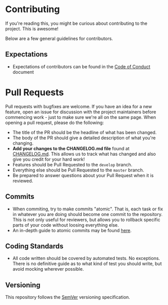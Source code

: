 # Contributing

If you're reading this, you might be curious about contributing to the project. This is awesome!

Below are a few general guidelines for contributors.

## Expectations

- Expectations of contributors can be found in the [Code of Conduct](CODE_OF_CONDUCT.md) document

# Pull Requests

Pull requests with bugfixes are welcome. If you have an idea for a new feature, open an issue for discussion
with the project maintainers before commencing work - just to make sure we're all on the same page. When opening
a pull request, please do the following:

- The title of the PR should be the headline of what has been changed.
- The body of the PR should give a detailed description of what you're changing.
- **Add your changes to the CHANGELOG.md file** found at [CHANGELOG.md](CHANGELOG.md). This allows us to track what
has changed and also give you credit for your hard work!
- Features should be Pull Requested to the `develop` branch.
- Everything else should be Pull Requested to the `master` branch.
- Be prepared to answer questions about your Pull Request when it is reviewed.

## Commits

- When commiting, try to make commits "atomic". That is, each task or fix in whatever you are doing should
become one commit to the repository. This is not only useful for reviewers, but allows you to rollback specific
parts of your code without loosing everything else.
- An in-depth guide to atomic commits may be found [here](https://www.freshconsulting.com/atomic-commits/).

## Coding Standards

- All code written should be covered by automated tests. No exceptions. There is no definitive guide
as to what kind of test you should write, but avoid mocking wherever possible.

## Versioning

This repository follows the [SemVer](https://semver.org/) versioning specification.
